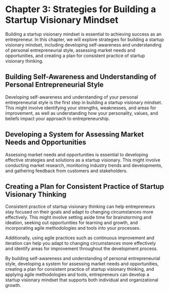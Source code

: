 Chapter 3: Strategies for Building a Startup Visionary Mindset
==============================================================

Building a startup visionary mindset is essential to achieving success as an entrepreneur. In this chapter, we will explore strategies for building a startup visionary mindset, including developing self-awareness and understanding of personal entrepreneurial style, assessing market needs and opportunities, and creating a plan for consistent practice of startup visionary thinking.

Building Self-Awareness and Understanding of Personal Entrepreneurial Style
---------------------------------------------------------------------------

Developing self-awareness and understanding of your personal entrepreneurial style is the first step in building a startup visionary mindset. This might involve identifying your strengths, weaknesses, and areas for improvement, as well as understanding how your personality, values, and beliefs impact your approach to entrepreneurship.

Developing a System for Assessing Market Needs and Opportunities
----------------------------------------------------------------

Assessing market needs and opportunities is essential to developing effective strategies and solutions as a startup visionary. This might involve conducting market research, monitoring industry trends and developments, and gathering feedback from customers and stakeholders.

Creating a Plan for Consistent Practice of Startup Visionary Thinking
---------------------------------------------------------------------

Consistent practice of startup visionary thinking can help entrepreneurs stay focused on their goals and adapt to changing circumstances more effectively. This might involve setting aside time for brainstorming and ideation, seeking out opportunities for learning and growth, and incorporating agile methodologies and tools into your processes.

Additionally, using agile practices such as continuous improvement and iteration can help you adapt to changing circumstances more effectively and identify areas for improvement throughout the development process.

By building self-awareness and understanding of personal entrepreneurial style, developing a system for assessing market needs and opportunities, creating a plan for consistent practice of startup visionary thinking, and applying agile methodologies and tools, entrepreneurs can develop a startup visionary mindset that supports both individual and organizational growth.
